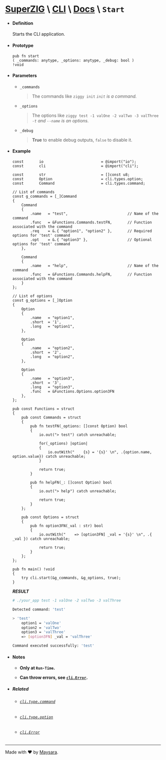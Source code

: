 # **[SuperZIG](https://github.com/Super-ZIG)** \ **[CLI](../../README.md)** \ **[Docs](../readme.md)** \ **`Start`**

- #### **Definition**

    Starts the CLI application.

- #### **Prototype**

    ```zig
    pub fn start
    ( _commands: anytype, _options: anytype, _debug: bool ) 
    !void
    ```

- #### **Parameters**

  - `_commands`
      
      > The commands like `ziggy init` _`init` is a command._


  - `_options`
      
      > The options like `ziggy test -1 valOne -2 valTwo -3 valThree` _`-t` and `--name` is an options._


  - `_debug`
      
      > **True** to enable debug outputs, `false` to disable it.

- #### **Example**

    ```zig
    const       io                          = @import("io");
    const       cli                         = @import("cli");

    const       str                         = []const u8;
    const       Option                      = cli.types.option;
    const       Command                     = cli.types.command;
    
    // List of commands
    const g_commands = [_]Command
    {
        Command
        {
            .name   = "test",                           // Name of the command
            .func   = &Functions.Commands.testFN,       // Function associated with the command
            .req    = &.{ "option1", "option2" },       // Required options for 'test' command
            .opt    = &.{ "option3" },                  // Optional options for 'test' command
        },

        Command
        {
            .name   = "help",                           // Name of the command
            .func   = &Functions.Commands.helpFN,       // Function associated with the command
        }
    };

    // List of options
    const g_options = [_]Option
    {
        Option
        {
            .name   = "option1",
            .short  = '1',
            .long   = "option1",
        },

        Option
        {
            .name   = "option2",
            .short  = '2',
            .long   = "option2",
        },

        Option
        {
            .name   = "option3",
            .short  = '3',
            .long   = "option3",
            .func   = &Functions.Options.option3FN
        },
    };

    pub const Functions = struct
    {
        pub const Commands = struct
        {
            pub fn testFN(_options: []const Option) bool
            {
                io.out("> test") catch unreachable;

                for(_options) |option|
                {
                    io.outWith("    {s} = '{s}' \n", .{option.name, option.value}) catch unreachable;
                }

                return true;
            }

            pub fn helpFN(_: []const Option) bool
            {
                io.out("> help") catch unreachable;

                return true;
            }
        };

        pub const Options = struct
        {
            pub fn option3FN(_val : str) bool
            {
                io.outWith("    => [option3FN] _val = '{s}' \n", .{ _val }) catch unreachable;

                return true;
            }
        };
    };
    ```

    ```zig
    pub fn main() !void
    {
        try cli.start(&g_commands, &g_options, true);
    }
    ```

    _**RESULT**_

    ```bash
    # ./your_app test -1 valOne -2 valTwo -3 valThree

    Detected command: 'test'

    > 'test'
        option1 = 'valOne' 
        option2 = 'valTwo' 
        option3 = 'valThree' 
        => [option3FN] _val = 'valThree' 

    Command executed successfully: 'test'
    ```

- #### **Notes**

    - **Only at `Run-Time`.**

    - **Can throw errors, see [`cli.Error`](../enums/Error.md).**

- ##### Related

  - ###### [`cli.type.command`](../types/command.md)

  - ###### [`cli.type.option`](../types/option.md)

  - ###### [`cli.Error`](../enums/Error.md)

---

Made with ❤️ by [Maysara](http://github.com/maysara-elshewehy).